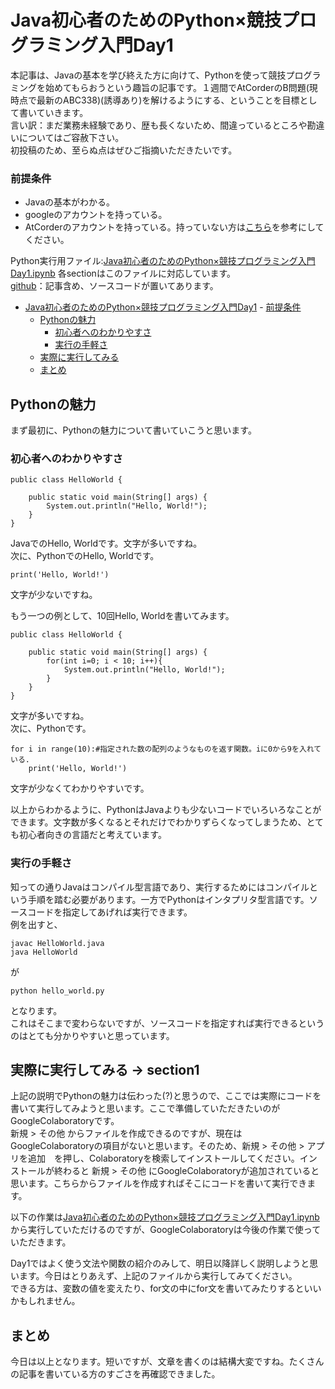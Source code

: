 # Java初心者のためのPython×競技プログラミング入門Day1
本記事は、Javaの基本を学び終えた方に向けて、Pythonを使って競技プログラミングを始めてもらおうという趣旨の記事です。１週間でAtCorderのB問題(現時点で最新のABC338)(誘導あり)を解けるようにする、ということを目標として書いていきます。  
言い訳：まだ業務未経験であり、歴も長くないため、間違っているところや勘違いについてはご容赦下さい。  
初投稿のため、至らぬ点はぜひご指摘いただきたいです。

### 前提条件
 - Javaの基本がわかる。
 - googleのアカウントを持っている。
 - AtCorderのアカウントを持っている。持っていない方は[こちら](https://info.atcoder.jp/overview/contest/intro)を参考にしてください。

Python実行用ファイル:[Java初心者のためのPython×競技プログラミング入門Day1.ipynb](https://colab.research.google.com/drive/15wbCui49Y9Ohb261tLlXNebwfoLTi4Cx?usp=sharing)
各sectionはこのファイルに対応しています。  
[github](https://github.com/maru3460/python_article)：記事含め、ソースコードが置いてあります。

- [Java初心者のためのPython×競技プログラミング入門Day1](#java初心者のためのpython競技プログラミング入門day1)
		- [前提条件](#前提条件)
	- [Pythonの魅力](#pythonの魅力)
		- [初心者へのわかりやすさ](#初心者へのわかりやすさ)
		- [実行の手軽さ](#実行の手軽さ)
	- [実際に実行してみる](#実際に実行してみる)
	- [まとめ](#まとめ)


## Pythonの魅力
まず最初に、Pythonの魅力について書いていこうと思います。

### 初心者へのわかりやすさ  
```java:hello, world
public class HelloWorld {

	public static void main(String[] args) {     
		System.out.println("Hello, World!");
	}
}
```
JavaでのHello, Worldです。文字が多いですね。  
次に、PythonでのHello, Worldです。
```python:Hello, world
print('Hello, World!')
```
文字が少ないですね。  

もう一つの例として、10回Hello, Worldを書いてみます。  
```java:hello, world10
public class HelloWorld {

	public static void main(String[] args) {
        for(int i=0; i < 10; i++){
            System.out.println("Hello, World!");
        }
	}
}
```
文字が多いですね。  
次に、Pythonです。  
```python:Hello, world10
for i in range(10):#指定された数の配列のようなものを返す関数。iに0から9を入れている.
    print('Hello, World!')
```
文字が少なくてわかりやすいです。  

以上からわかるように、PythonはJavaよりも少ないコードでいろいろなことができます。文字数が多くなるとそれだけでわかりずらくなってしまうため、とても初心者向きの言語だと考えています。

### 実行の手軽さ
知っての通りJavaはコンパイル型言語であり、実行するためにはコンパイルという手順を踏む必要があります。一方でPythonはインタプリタ型言語です。ソースコードを指定してあげれば実行できます。  
例を出すと、  
```shell:java
javac HelloWorld.java
java HelloWorld
```
が  
```shell:python
python hello_world.py
```
となります。  
これはそこまで変わらないですが、ソースコードを指定すれば実行できるというのはとても分かりやすいと思っています。  

## 実際に実行してみる -> section1
上記の説明でPythonの魅力は伝わった(?)と思うので、ここでは実際にコードを書いて実行してみようと思います。ここで準備していただきたいのがGoogleColaboratoryです。  
新規 > その他 からファイルを作成できるのですが、現在はGoogleColaboratoryの項目がないと思います。そのため、新規 > その他 > アプリを追加　を押し、Colaboratoryを検索してインストールしてください。インストールが終わると 新規 > その他 にGoogleColaboratoryが追加されていると思います。こちらからファイルを作成すればそこにコードを書いて実行できます。  

以下の作業は[Java初心者のためのPython×競技プログラミング入門Day1.ipynb](https://colab.research.google.com/drive/15wbCui49Y9Ohb261tLlXNebwfoLTi4Cx?usp=sharing)から実行していただけるのですが、GoogleColaboratoryは今後の作業で使っていただきます。  

Day1ではよく使う文法や関数の紹介のみして、明日以降詳しく説明しようと思います。今日はとりあえず、上記のファイルから実行してみてください。  
できる方は、変数の値を変えたり、for文の中にfor文を書いてみたりするといいかもしれません。

## まとめ
今日は以上となります。短いですが、文章を書くのは結構大変ですね。たくさんの記事を書いている方のすごさを再確認できました。